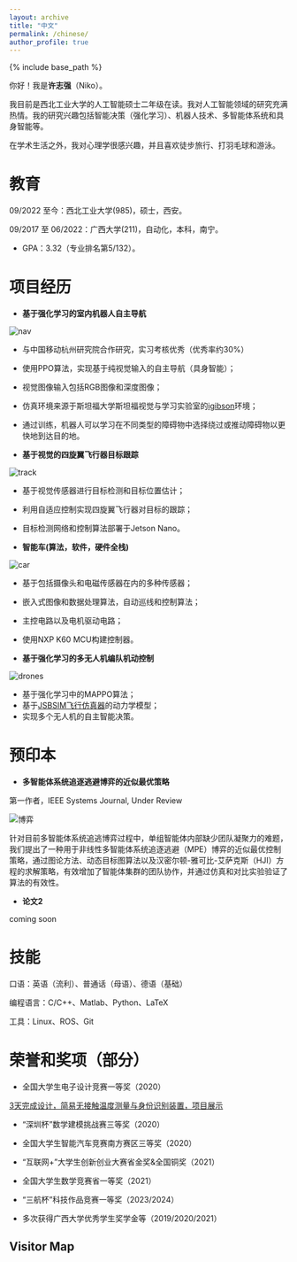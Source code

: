 ```yaml
---
layout: archive
title: "中文"
permalink: /chinese/
author_profile: true
---
```


{% include base_path %}

你好！我是**许志强**（Niko）。

我目前是西北工业大学的人工智能硕士二年级在读。我对人工智能领域的研究充满热情。我的研究兴趣包括智能决策（强化学习）、机器人技术、多智能体系统和具身智能等。

在学术生活之外，我对心理学很感兴趣，并且喜欢徒步旅行、打羽毛球和游泳。

教育
======
09/2022 至今：西北工业大学(985)，硕士，西安。

09/2017 至 06/2022：广西大学(211)，自动化，本科，南宁。

- GPA：3.32（专业排名第5/132）。

项目经历
======
- **基于强化学习的室内机器人自主导航**

![nav](/Niko.github.io/images/PJ_navigation.gif)

- 与中国移动杭州研究院合作研究，实习考核优秀（优秀率约30%）
- 使用PPO算法，实现基于纯视觉输入的自主导航（具身智能）；
- 视觉图像输入包括RGB图像和深度图像；
- 仿真环境来源于斯坦福大学斯坦福视觉与学习实验室的[igibson](https://svl.stanford.edu/igibson/)环境；
- 通过训练，机器人可以学习在不同类型的障碍物中选择绕过或推动障碍物以更快地到达目的地。


- **基于视觉的四旋翼飞行器目标跟踪**

![track](/Niko.github.io/images/PJ_uavtrack.gif)

- 基于视觉传感器进行目标检测和目标位置估计；
- 利用自适应控制实现四旋翼飞行器对目标的跟踪；
- 目标检测网络和控制算法部署于Jetson Nano。

- **智能车(算法，软件，硬件全栈)**

![car](/Niko.github.io/images/PJ_nxpcar.gif)

- 基于包括摄像头和电磁传感器在内的多种传感器；
- 嵌入式图像和数据处理算法，自动巡线和控制算法；
- 主控电路以及电机驱动电路；
- 使用NXP K60 MCU构建控制器。

- **基于强化学习的多无人机编队机动控制**

![drones](/Niko.github.io/images/PJ_UAV2v2.gif)

- 基于强化学习中的MAPPO算法；
- 基于[JSBSIM飞行仿真器](https://jsbsim.sourceforge.net/)的动力学模型；
- 实现多个无人机的自主智能决策。

预印本
======
- **多智能体系统追逐逃避博弈的近似最优策略**

第一作者，IEEE Systems Journal, Under Review

![博弈](/Niko.github.io/images/PA_PE-game.png)

针对目前多智能体系统追逃博弈过程中，单组智能体内部缺少团队凝聚力的难题，我们提出了一种用于非线性多智能体系统追逐逃避（MPE）博弈的近似最优控制策略，通过图论方法、动态目标图算法以及汉密尔顿-雅可比-艾萨克斯（HJI）方程的求解策略，有效增加了智能体集群的团队协作，并通过仿真和对比实验验证了算法的有效性。

- **论文2**

coming soon

技能
======
口语：英语（流利）、普通话（母语）、德语（基础）

编程语言：C/C++、Matlab、Python、LaTeX

工具：Linux、ROS、Git

荣誉和奖项（部分）
======
- 全国大学生电子设计竞赛一等奖（2020）

[3天完成设计，简易无接触温度测量与身份识别装置，项目展示](https://www.bilibili.com/video/BV1ZK4y177U2)

- “深圳杯”数学建模挑战赛三等奖（2020）

- 全国大学生智能汽车竞赛南方赛区三等奖（2020）

- “互联网+”大学生创新创业大赛省金奖&全国铜奖（2021）

- 全国大学生数学竞赛省一等奖（2021）

- “三航杯”科技作品竞赛一等奖（2023/2024）

- 多次获得广西大学优秀学生奖学金等（2019/2020/2021）

Visitor Map
------

<script type="text/javascript" src="//rf.revolvermaps.com/0/0/6.js?i=54e0ojatafc&amp;m=7&amp;c=e63100&amp;cr1=ffffff&amp;f=arial&amp;l=0&amp;bv=90&amp;lx=-420&amp;ly=420&amp;hi=20&amp;he=7&amp;hc=a8ddff&amp;rs=80" async="async"></script>
